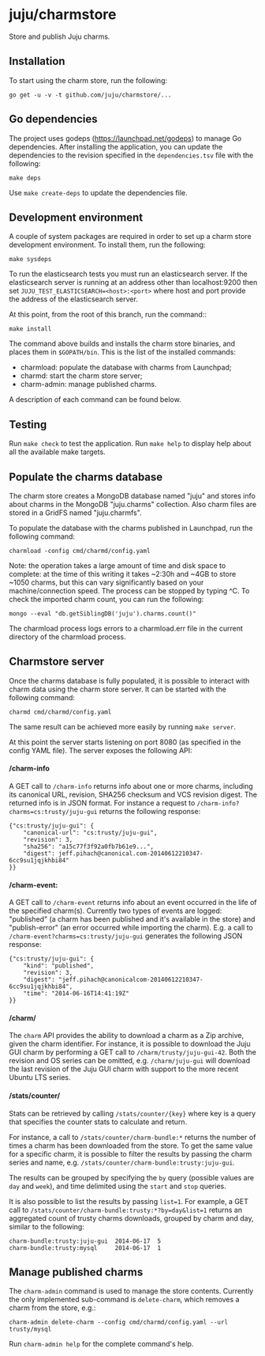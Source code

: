 # juju/charmstore

Store and publish Juju charms.

## Installation

To start using the charm store, run the following:

    go get -u -v -t github.com/juju/charmstore/...

## Go dependencies

The project uses godeps (https://launchpad.net/godeps) to manage Go
dependencies. After installing the application, you can update the dependencies
to the revision specified in the `dependencies.tsv` file with the following:

    make deps

Use `make create-deps` to update the dependencies file.

## Development environment

A couple of system packages are required in order to set up a charm store
development environment. To install them, run the following:

    make sysdeps

To run the elasticsearch tests you must run an elasticsearch server. If the
elasticsearch server is running at an address other than localhost:9200 then
set `JUJU_TEST_ELASTICSEARCH=<host>:<port>` where host and port provide
the address of the elasticsearch server.

At this point, from the root of this branch, run the command::

    make install

The command above builds and installs the charm store binaries, and places them
in `$GOPATH/bin`. This is the list of the installed commands:

- charmload: populate the database with charms from Launchpad;
- charmd: start the charm store server;
- charm-admin: manage published charms.

A description of each command can be found below.

## Testing

Run `make check` to test the application.
Run `make help` to display help about all the available make targets.

## Populate the charms database

The charm store creates a MongoDB database named "juju" and stores info about
charms in the MongoDB "juju.charms" collection. Also charm files are stored in
a GridFS named "juju.charmfs".

To populate the database with the charms published in Launchpad, run the
following command:

    charmload -config cmd/charmd/config.yaml

Note: the operation takes a large amount of time and disk space to complete:
at the time of this writing it takes ~2:30h and ~4GB to store ~1050 charms,
but this can vary significantly based on your machine/connection speed.
The process can be stopped by typing ^C.
To check the imported charm count, you can run the following:

    mongo --eval "db.getSiblingDB('juju').charms.count()"

The charmload process logs errors to a charmload.err file in the current
directory of the charmload process.

## Charmstore server

Once the charms database is fully populated, it is possible to interact with
charm data using the charm store server. It can be started with the following
command:

    charmd cmd/charmd/config.yaml

The same result can be achieved more easily by running `make server`.

At this point the server starts listening on port 8080 (as specified in the
config YAML file).
The server exposes the following API:

#### /charm-info

A GET call to `/charm-info` returns info about one or more charms, including
its canonical URL, revision, SHA256 checksum and VCS revision digest.
The returned info is in JSON format.
For instance a request to `/charm-info?charms=cs:trusty/juju-gui` returns the
following response:

    {"cs:trusty/juju-gui": {
        "canonical-url": "cs:trusty/juju-gui",
        "revision": 3,
        "sha256": "a15c77f3f92a0fb7b61e9...",
        "digest": jeff.pihach@canonical.com-20140612210347-6cc9su1jqjkhbi84"
    }}

#### /charm-event:

A GET call to `/charm-event` returns info about an event occurred in the life
of the specified charm(s). Currently two types of events are logged:
"published" (a charm has been published and it's available in the store) and
"publish-error" (an error occurred while importing the charm).
E.g. a call to `/charm-event?charms=cs:trusty/juju-gui` generates the following
JSON response:

    {"cs:trusty/juju-gui": {
        "kind": "published",
        "revision": 3,
        "digest": "jeff.pihach@canonicalcom-20140612210347-6cc9su1jqjkhbi84",
        "time": "2014-06-16T14:41:19Z"
    }}

#### /charm/

The `charm` API provides the ability to download a charm as a Zip archive,
given the charm identifier. For instance, it is possible to download the Juju
GUI charm by performing a GET call to `/charm/trusty/juju-gui-42`. Both the
revision and OS series can be omitted, e.g. `/charm/juju-gui` will download the
last revision of the Juju GUI charm with support to the more recent Ubuntu LTS
series.

#### /stats/counter/

Stats can be retrieved by calling `/stats/counter/{key}` where key is a query
that specifies the counter stats to calculate and return.

For instance, a call to `/stats/counter/charm-bundle:*` returns the number of
times a charm has been downloaded from the store. To get the same value for
a specific charm, it is possible to filter the results by passing the charm
series and name, e.g. `/stats/counter/charm-bundle:trusty:juju-gui`.

The results can be grouped by specifying the `by` query (possible values are
`day` and `week`), and time delimited using the `start` and `stop` queries.

It is also possible to list the results by passing `list=1`. For example, a GET
call to `/stats/counter/charm-bundle:trusty:*?by=day&list=1` returns an
aggregated count of trusty charms downloads, grouped by charm and day, similar
to the following:

    charm-bundle:trusty:juju-gui  2014-06-17  5
    charm-bundle:trusty:mysql     2014-06-17  1

## Manage published charms

The `charm-admin` command is used to manage the store contents. Currently the
only implemented sub-command is `delete-charm`, which removes a charm from
the store, e.g.:

    charm-admin delete-charm --config cmd/charmd/config.yaml --url trusty/mysql

Run `charm-admin help` for the complete command's help.
